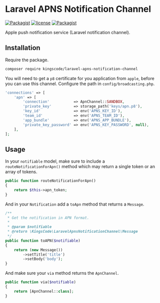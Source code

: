 # Laravel APNS Notification Channel
[![Packagist](https://img.shields.io/packagist/v/kingscode/laravel-apns-notification-channel.svg?colorB=brightgreen)](https://packagist.org/packages/kingscode/laravel-apns-notification-channel)
[![license](https://img.shields.io/github/license/kingscode/laravel-apns-notification-channel.svg?colorB=brightgreen)](https://github.com/kingscode/laravel-apns-notification-channel)
[![Packagist](https://img.shields.io/packagist/dt/kingscode/laravel-apns-notification-channel.svg?colorB=brightgreen)](https://packagist.org/packages/kingscode/laravel-apns-notification-channel)

Apple push notification service (Laravel notification channel).

## Installation

Require the package.
```sh
composer require kingscode/laravel-apns-notification-channel
```

You will need to get a `p8` certificate for you application from `apple`, before you can use this channel. Configure the path in `config/broadcasting.php`.
```php
'connections' => [
    'apn' => [
        'connection'           => ApnChannel::SANDBOX,
        'private_key'          => storage_path('keys/apn.p8'),
        'key_id'               => env('APNS_KEY_ID'),
        'team_id'              => env('APNS_TEAM_ID'),
        'app_bundle'           => env('APNS_APP_BUNDLE'),
        'private_key_password' => env('APNS_KEY_PASSWORD', null),
    ],
];
```

## Usage
In your `notifiable` model, make sure to include a `routeNotificationForApn()` method which may return a single token or an array of tokens.
```php
public function routeNotificationForApn()
{
    return $this->apn_token;
}
```

And in your `Notification` add a `toApn` method that returns a `Message`.
```php
/**
 * Get the notification in APN format.
 *
 * @param $notifiable
 * @return \KingsCode\LaravelApnsNotificationChannel\Message
 */
public function toAPN($notifiable)
{
    return (new Message())
        ->setTitle('title')
        ->setBody('body');
}
```

And make sure your `via` method returns the `ApnChannel`.
```php
public function via($notifiable)
{
    return [ApnChannel::class];
}
```
